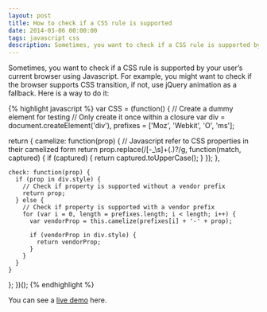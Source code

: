 ```yaml
---
layout: post
title: How to check if a CSS rule is supported
date: 2014-03-06 00:00:00
tags: javascript css
description: Sometimes, you want to check if a CSS rule is supported by your user’s current browser using Javascript. For example, you might want to check if the browser supports CSS transition, if not, use jQuery animation as a fallback.
---
```


Sometimes, you want to check if a CSS rule is supported by your user’s current browser using Javascript. For example, you might want to check if the browser supports CSS transition, if not, use jQuery animation as a fallback. Here is a way to do it:

{% highlight javascript %}
var CSS = (function() {
  // Create a dummy element for testing
  // Only create it once within a closure
  var div      = document.createElement('div'),
      prefixes = ['Moz', 'Webkit', 'O', 'ms'];
  
  return {
    camelize: function(prop) {
      // Javascript refer to CSS properties in their camelized form
      return prop.replace(/[-_\s]+(.)?/g, function(match, captured) {
        if (captured) {
          return captured.toUpperCase();
        }
      });
    },

    check: function(prop) {
      if (prop in div.style) {
        // Check if property is supported without a vendor prefix
        return prop;
      } else {
        // Check if property is supported with a vendor prefix
        for (var i = 0, length = prefixes.length; i < length; i++) {
          var vendorProp = this.camelize(prefixes[i] + '-' + prop);
          
          if (vendorProp in div.style) {
            return vendorProp;
          }
        }
      }
    }
  };
})();
{% endhighlight %}

You can see a [live demo](http://jsfiddle.net/dyfchin/5hdPb/3/) here.
